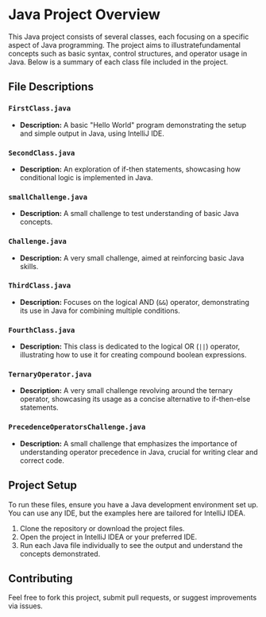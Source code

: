 # Java Project Overview

This Java project consists of several classes, each focusing on a specific aspect of Java programming. The project aims to illustratefundamental concepts such as basic syntax, control structures, and operator usage in Java. Below is a summary of each class file included in the project.

## File Descriptions

### `FirstClass.java`
- **Description:** A basic "Hello World" program demonstrating the setup and simple output in Java, using IntelliJ IDE.
  
### `SecondClass.java`
- **Description:** An exploration of if-then statements, showcasing how conditional logic is implemented in Java.

### `smallChallenge.java`
- **Description:** A small challenge to test understanding of basic Java concepts.

### `Challenge.java`
- **Description:** A very small challenge, aimed at reinforcing basic Java skills.

### `ThirdClass.java`
- **Description:** Focuses on the logical AND (`&&`) operator, demonstrating its use in Java for combining multiple conditions.

### `FourthClass.java`
- **Description:** This class is dedicated to the logical OR (`||`) operator, illustrating how to use it for creating compound boolean expressions.

### `TernaryOperator.java`
- **Description:** A very small challenge revolving around the ternary operator, showcasing its usage as a concise alternative to if-then-else statements.

### `PrecedenceOperatorsChallenge.java`
- **Description:** A small challenge that emphasizes the importance of understanding operator precedence in Java, crucial for writing clear and correct code.

## Project Setup

To run these files, ensure you have a Java development environment set up. You can use any IDE, but the examples here are tailored for IntelliJ IDEA.

1. Clone the repository or download the project files.
2. Open the project in IntelliJ IDEA or your preferred IDE.
3. Run each Java file individually to see the output and understand the concepts demonstrated.

## Contributing

Feel free to fork this project, submit pull requests, or suggest improvements via issues.
